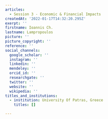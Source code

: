 ```yaml
---
articles:
  - Session 3 - Economic & Financial Impacts
createdAt: '2022-01-17T14:32:20.295Z'
exerpt: ''
firstname: Ioannis Ch.
lastname: Lampropoulos
picture: ''
picture_copyright: ''
reference: ''
social_channels:
  google_scholar: ''
  instagram: ''
  linkedin: ''
  mendeley: ''
  orcid_id: ''
  researchgate: ''
  twitter: ''
  website: ''
  wikipedia: ''
titles_and_institutions:
  - institution: University Of Patras, Greece
    titles: []

---
```

